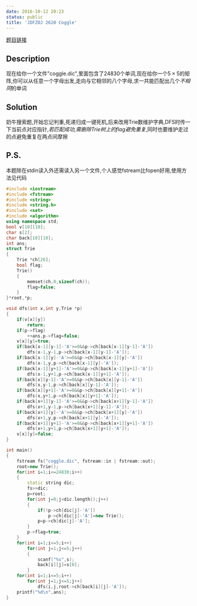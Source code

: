 ```yaml
---
date: 2016-10-12 20:23
status: public
title: 'JDFZOJ 2620 Coggle'
---
```


[题目链接](https://oj.jdfz.com.cn/oldoj/problem.php?id=2620+)
## Description
现在给你一个文件"coggle.dic",里面包含了24830个单词,现在给你一个$5 \times 5$的矩阵,你可以从任意一个字母出发,走向与它相邻的八个字母,求一共能匹配出几个*不相同*的单词

## Solution
奶牛搜索题,开始忘记判重,死递归成一键死机,后来改用Trie数维护字典,DFS时传一下当前点对应指针,*若匹配成功,需删除Trie树上的flag避免重复*,同时也要维护走过的点避免重复在两点间摩擦

## P.S.
本题除在stdin读入外还需读入另一个文件,个人感觉fstream比fopen好用,使用方法见代码

``` c++
#include <iostream>
#include <fstream>
#include <string>
#include <string.h>
#include <set>
#include <algorithm>
using namespace std;
bool v[10][10];
char s[2];
char back[10][10];
int ans;
struct Trie
{
	Trie *ch[26];
	bool flag;
	Trie()
	{
		memset(ch,0,sizeof(ch));
		flag=false;
	}
}*root,*p;

void dfs(int x,int y,Trie *p)
{
	if(v[x][y])
		return;
	if(p->flag)
		++ans,p->flag=false;
	v[x][y]=true;
	if(back[x-1][y-1]-'A'>=0&&p->ch[back[x-1][y-1]-'A'])
		dfs(x-1,y-1,p->ch[back[x-1][y-1]-'A']);
	if(back[x-1][y]-'A'>=0&&p->ch[back[x-1][y]-'A'])
		dfs(x-1,y,p->ch[back[x-1][y]-'A']);
	if(back[x-1][y+1]-'A'>=0&&p->ch[back[x-1][y+1]-'A'])
		dfs(x-1,y+1,p->ch[back[x-1][y+1]-'A']);
	if(back[x][y-1]-'A'>=0&&p->ch[back[x][y-1]-'A'])
		dfs(x,y-1,p->ch[back[x][y-1]-'A']);
	if(back[x][y+1]-'A'>=0&&p->ch[back[x][y+1]-'A'])
		dfs(x,y+1,p->ch[back[x][y+1]-'A']);
	if(back[x+1][y-1]-'A'>=0&&p->ch[back[x+1][y-1]-'A'])
		dfs(x+1,y-1,p->ch[back[x+1][y-1]-'A']);
	if(back[x+1][y]-'A'>=0&&p->ch[back[x+1][y]-'A'])
		dfs(x+1,y,p->ch[back[x+1][y]-'A']);
	if(back[x+1][y+1]-'A'>=0&&p->ch[back[x+1][y+1]-'A'])
		dfs(x+1,y+1,p->ch[back[x+1][y+1]-'A']);
	v[x][y]=false;
}

int main()
{
	fstream fs("coggle.dic", fstream::in | fstream::out);
	root=new Trie();
	for(int i=1;i<=24830;i++)
	{
		static string dic;
		fs>>dic;
		p=root;
		for(int j=0;j<dic.length();j++)
		{
			if(!p->ch[dic[j]-'A'])
				p->ch[dic[j]-'A']=new Trie();
			p=p->ch[dic[j]-'A'];
		}
		p->flag=true;
	}
	for(int i=1;i<=5;i++)
		for(int j=1;j<=5;j++)
		{
			scanf("%s",s);
			back[i][j]=s[0];
		}
	for(int i=1;i<=5;i++)
		for(int j=1;j<=5;j++)
			dfs(i,j,root->ch[back[i][j]-'A']);
	printf("%d\n",ans);
}

```
